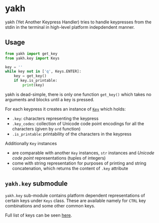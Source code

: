 # yakh

yakh (Yet Another Keypress Handler) tries to handle keypresses from the stdin in the terminal in high-level platform indepdendent manner.

## Usage

```python
from yakh import get_key
from yakh.key import Keys

key = ''
while key not in ['q', Keys.ENTER]:
    key = get_key()
    if key.is_printable:
        print(key)
```

yakh is dead-simple, there is only one function `get_key()` which takes no arguments and blocks until a key is pressed.

For each keypress it creates an instance of [`Key`](./yakh/key.py#L6) which holds:

- `.key`: characters representing the keypress
- `.key_codes`: collection of Unicode code point encodings for all the characters (given by `ord` function)
- `.is_printable`: printability of the characters in the keypress

Additionally `Key` instances

-  are comparable with another `Key` instances, `str` instances and *Unicode code point* representations (tuples of integers)
- come with string representation for purposes of printing and string concatenation, which returns the content of `.key` attribute

## `yakh.key` submodule
`yakh.key` sub-module contains platform dependent representations of certain keys under `Keys` class. These are available namely for `CTRL` key combinations and some other common keys. 

Full list of keys can be seen [here](./yakh/key.py#L44).